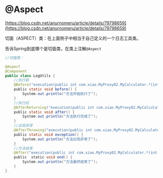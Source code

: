 # @Aspect

[https://blog.csdn.net/anurnomeru/article/details/79798659](https://blog.csdn.net/anurnomeru/article/details/79798659)

切面（ASPECT）类：在上面例子中相当于自己定义的一个日志工具类。 

告诉Spring到底哪个是切面类，在类上注解`@Aspect`

```java
//切面类：

@Aspect
@Component
public class LogUtils {
    //执行前
    @Before("execution(public int com.xiao.MyProxy02.MyCalculator.*(int,int))")
    public static void before() {
        System.out.println("方法开始执行了");
    }
    //执行后
    @AfterReturning("execution(public int com.xiao.MyProxy02.MyCalculator.*(int,int))")
    public static void after() {
        System.out.println("方法执行完成了");
    }
    //出现异常
    @AfterThrowing("execution(public int com.xiao.MyProxy02.MyCalculator.*(int,int))")
    public static void exception() {
        System.out.println("方法出现异常了");
    }
    //方法结束
    @After("execution(public int com.xiao.MyProxy02.MyCalculator.*(int,int))")
    public  static void end() {
        System.out.println("方法最终结束了");
    }
}

```

